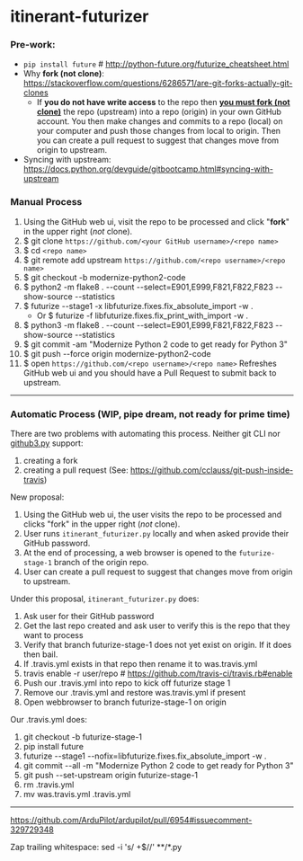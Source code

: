 # itinerant-futurizer

### Pre-work:
* `pip install future`  # http://python-future.org/futurize_cheatsheet.html
* Why __fork (not clone)__: https://stackoverflow.com/questions/6286571/are-git-forks-actually-git-clones
    * If __you do not have write access__ to the repo then [__you must fork (not clone)__](why_fork.md) the repo (upstream) into a repo (origin) in your own GitHub account.  You then make changes and commits to a repo (local) on your computer and push those changes from local to origin.  Then you can create a pull request to suggest that changes move from origin to upstream.
* Syncing with upstream: https://docs.python.org/devguide/gitbootcamp.html#syncing-with-upstream

### Manual Process
1. Using the GitHub web ui, visit the repo to be processed and click "__fork__" in the upper right (_not_ clone).
2. $ git clone `https://github.com/<your GitHub username>/<repo name>`
3. $ cd `<repo name>`
4. $ git remote add upstream `https://github.com/<repo username>/<repo name>`
5. $ git checkout -b modernize-python2-code
6. $ python2 -m flake8 . --count --select=E901,E999,F821,F822,F823 --show-source --statistics
7. $ futurize --stage1 -x libfuturize.fixes.fix_absolute_import -w .
    - Or $ futurize -f libfuturize.fixes.fix_print_with_import -w .
8. $ python3 -m flake8 . --count --select=E901,E999,F821,F822,F823 --show-source --statistics
9. $ git commit -am "Modernize Python 2 code to get ready for Python 3"
10. $ git push --force origin modernize-python2-code
11. $ open `https://github.com/<repo username>/<repo name>`
    Refreshes GitHub web ui and you should have a Pull Request to submit back to upstream.

---

### Automatic Process (WIP, pipe dream, not ready for prime time)
There are two problems with automating this process.  Neither git CLI nor [github3.py](https://github3.readthedocs.io/en/develop/github.html) support:
1. creating a fork
2. creating a pull request (See: https://github.com/cclauss/git-push-inside-travis)

New proposal:
1. Using the GitHub web ui, the user visits the repo to be processed and clicks "fork" in the upper right (_not_ clone).
2. User runs `itinerant_futurizer.py` locally and when asked provide their GitHub password.
3. At the end of processing, a web browser is opened to the `futurize-stage-1` branch of the origin repo.
4. User can create a pull request to suggest that changes move from origin to upstream.

Under this proposal, `itinerant_futurizer.py` does:
1. Ask user for their GitHub password
2. Get the last repo created and ask user to verify this is the repo that they want to process
3. Verify that branch futurize-stage-1 does not yet exist on origin.  If it does then bail.
4. If .travis.yml exists in that repo then rename it to was.travis.yml
5. travis enable -r user/repo  # https://github.com/travis-ci/travis.rb#enable
6. Push our .travis.yml into repo to kick off futurize stage 1
7. Remove our .travis.yml and restore was.travis.yml if present
8. Open webbrowser to branch futurize-stage-1 on origin

Our .travis.yml does:
1. git checkout -b futurize-stage-1
2. pip install future
3. futurize --stage1 --nofix=libfuturize.fixes.fix_absolute_import -w . 
4. git commit --all -m "Modernize Python 2 code to get ready for Python 3"
5. git push --set-upstream origin futurize-stage-1
6. rm .travis.yml
7. mv was.travis.yml .travis.yml

---

https://github.com/ArduPilot/ardupilot/pull/6954#issuecomment-329729348

Zap trailing whitespace: sed -i 's/ \+$//' **/*.py
